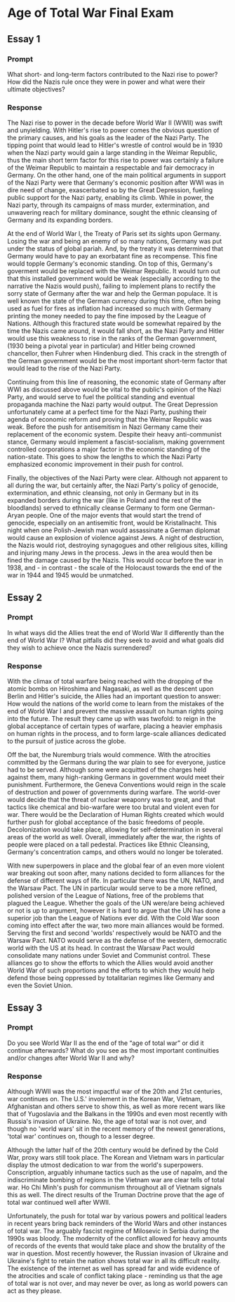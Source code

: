 # Age of Total War Final Exam

## Essay 1

### Prompt

What short- and long-term factors contributed to the Nazi rise to power? How did the Nazis rule once they were in power and what were their ultimate objectives?

### Response

The Nazi rise to power in the decade before World War II (WWII) was swift and unyielding. With Hitler's rise to power comes the obvious question of the primary causes, and his goals as the leader of the Nazi Party. The tipping point that would lead to Hitler's wrestle of control would be in 1930 when the Nazi party would gain a large standing in the Weimar Republic, thus the main short term factor for this rise to power was certainly a failure of the Weimar Republic to maintain a respectable and fair democracy in Germany. On the other hand, one of the main political arguments in support of the Nazi Party were that Germany's economic position after WWI was in dire need of change, exascerbated so by the Great Depression, fueling public support for the Nazi party, enabling its climb. While in power, the Nazi party, through its campaigns of mass murder, extermination, and unwavering reach for military dominance, sought the ethnic cleansing of Germany and its expanding borders.

At the end of World War I, the Treaty of Paris set its sights upon Germany. Losing the war and being an enemy of so many nations, Germany was put under the status of global pariah. And, by the treaty it was determined that Germany would have to pay an exorbatant fine as recompense. This fine would topple Germany's economic standing. On top of this, Germany's goverment would be replaced with the Weimar Republic. It would turn out that this installed government would be weak (especially according to the narrative the Nazis would push), failing to implement plans to rectify the sorry state of Germany after the war and help the German populace. It is well known the state of the German currency during this time, often being used as fuel for fires as inflation had increased so much with Germany printing the money needed to pay the fine imposed by the League of Nations. Although this fractured state would be somewhat repaired by the time the Nazis came around, it would fall short, as the Nazi Party and Hitler would use this weakness to rise in the ranks of the German government, (1930 being a pivotal year in particular) and Hitler being crowned chancellor, then Fuhrer when Hindenburg died. This crack in the strength of the German government would be the most important short-term factor that would lead to the rise of the Nazi Party.

Continuing from this line of reasoning, the economic state of Germany after WWI as discussed above would be vital to the public's opinion of the Nazi Party, and would serve to fuel the political standing and eventual propaganda machine the Nazi party would output. The Great Depression unfortunately came at a perfect time for the Nazi Party, pushing their agenda of economic reform and proving that the Weimar Republic was weak. Before the push for antisemitism in Nazi Germany came their replacement of the economic system. Despite their heavy anti-communist stance, Germany would implement a fascist-socialism, making government controlled corporations a major factor in the economic standing of the nation-state. This goes to show the lengths to which the Nazi Party emphasized economic improvement in their push for control.

Finally, the objectives of the Nazi Party were clear. Although not apparent to all during the war, but certainly after, the Nazi Party's policy of genocide, extermination, and ethnic cleansing, not only in Germany but in its expanded borders during the war (like in Poland and the rest of the bloodlands) served to ethnically cleanse Germany to form one German-Aryan people. One of the major events that would start the trend of genocide, especially on an antisemitic front, would be Kristallnacht. This night when one Polish-Jewish man would assassinate a German diplomat would cause an explosion of violence against Jews. A night of destruction, the Nazis would riot, destroying synagogues and other religious sites, killing and injuring many Jews in the process. Jews in the area would then be fined the damage caused by the Nazis. This would occur before the war in 1938, and - in contrast - the scale of the Holocaust towards the end of the war in 1944 and 1945 would be unmatched.

## Essay 2

### Prompt

In what ways did the Allies treat the end of World War II differently than the end of World War I? What pitfalls did they seek to avoid and what goals did they wish to achieve once the Nazis surrendered?

### Response

With the climax of total warfare being reached with the dropping of the atomic bombs on Hiroshima and Nagasaki, as well as the descent upon Berlin and Hitler's suicide, the Allies had an important question to answer: How would the nations of the world come to learn from the mistakes of the end of World War I and prevent the massive assault on human rights going into the future. The result they came up with was twofold: to reign in the global acceptance of certain types of warfare, placing a heavier emphasis on human rights in the process, and to form large-scale alliances dedicated to the pursuit of justice across the globe.

Off the bat, the Nuremburg trials would commence. With the atrocities committed by the Germans during the war plain to see for everyone, justice had to be served. Although some were acquitted of the charges held against them, many high-ranking Germans in government would meet their punishment. Furthermore, the Geneva Conventions would reign in the scale of destruction and power of governments during warfare. The world-over would decide that the threat of nuclear weaponry was to great, and that tactics like chemical and bio-warfare were too brutal and violent even for war. There would be the Declaration of Human Rights created which would further push for global acceptance of the basic freedoms of people. Decolonization would take place, allowing for self-determination in several areas of the world as well. Overall, immediately after the war, the rights of people were placed on a tall pedestal. Practices like Ethnic Cleansing, Germany's concentration camps, and others would no longer be tolerated.

With new superpowers in place and the global fear of an even more violent war breaking out soon after, many nations decided to form alliances for the defense of different ways of life. In particular there was the UN, NATO, and the Warsaw Pact. The UN in particular would serve to be a more refined, polished version of the League of Nations, free of the problems that plagued the League. Whether the goals of the UN were/are being achieved or not is up to argument, however it is hard to argue that the UN has done a superior job than the League of Nations ever did. With the Cold War soon coming into effect after the war, two more main alliances would be formed. Serving the first and second 'worlds' respectively would be NATO and the Warsaw Pact. NATO would serve as the defense of the western, democratic world with the US at its head. In contrast the Warsaw Pact would consolidate many nations under Soviet and Communist control. These alliances go to show the efforts to which the Allies would avoid another World War of such proportions and the efforts to which they would help defend those being oppressed by totalitarian regimes like Germany and even the Soviet Union.

## Essay 3

### Prompt

Do you see World War II as the end of the “age of total war” or did it continue afterwards? What do you see as the most important continuities and/or changes after World War II and why?

### Response

Although WWII was the most impactful war of the 20th and 21st centuries, war continues on. The U.S.' involement in the Korean War, Vietnam, Afghanistan and others serve to show this, as well as more recent wars like that of Yugoslavia and the Balkans in the 1990s and even most recently with Russia's invasion of Ukraine. No, the age of total war is not over, and though no 'world wars' sit in the recent memory of the newest generations, 'total war' continues on, though to a lesser degree.

Although the latter half of the 20th century would be defined by the Cold War, proxy wars still took place. The Korean and Vietnam wars in particular display the utmost dedication to war from the world's superpowers. Conscription, arguably inhumane tactics such as the use of napalm, and the indiscriminate bombing of regions in the Vietnam war are clear tells of total war. Ho Chi Minh's push for communism throughout all of Vietnam signals this as well. The direct results of the Truman Doctrine prove that the age of total war continued well after WWII. 

Unfortunately, the push for total war by various powers and political leaders in recent years bring back reminders of the World Wars and other instances of total war. The arguably fascist regime of Milosevic in Serbia during the 1990s was bloody. The modernity of the conflict allowed for heavy amounts of records of the events that would take place and show the brutality of the war in question. Most recently however, the Russian invasion of Ukraine and Ukraine's fight to retain the nation shows total war in all its difficult reality. The existence of the internet as well has spread far and wide evidence of the atrocities and scale of conflict taking place - reminding us that the age of total war is not over, and may never be over, as long as world powers can act as they please.